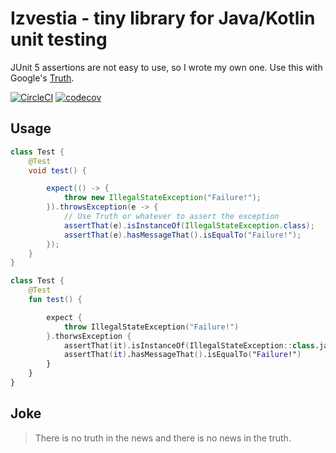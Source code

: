 # Izvestia - tiny library for Java/Kotlin unit testing

JUnit 5 assertions are not easy to use, so I wrote my own one.
Use this with Google's [Truth](http://google.github.io/truth/).

[![CircleCI](https://circleci.com/gh/minebreaker/Izvestia.svg?style=svg)](https://circleci.com/gh/minebreaker/Izvestia)
[![codecov](https://codecov.io/gh/minebreaker/Izvestia/branch/master/graph/badge.svg)](https://codecov.io/gh/minebreaker-tf/Izvestia)


## Usage

```java
class Test {
    @Test
    void test() {

        expect(() -> {
            throw new IllegalStateException("Failure!");
        }).throwsException(e -> {
            // Use Truth or whatever to assert the exception
            assertThat(e).isInstanceOf(IllegalStateException.class);
            assertThat(e).hasMessageThat().isEqualTo("Failure!");
        });
    }
}
```

```kotlin
class Test {
    @Test
    fun test() {

        expect {
            throw IllegalStateException("Failure!")
        }.thorwsException {
            assertThat(it).isInstanceOf(IllegalStateException::class.java)
            assertThat(it).hasMessageThat().isEqualTo("Failure!")
        }
    }
}
```

## Joke

> There is no truth in the news and there is no news in the truth.
